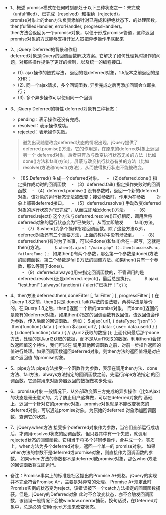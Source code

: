 * 1、概述
  promise模式在任何时刻都处于以下三种状态之一：未完成（unfulfilled）、已完成（resolved）和拒绝（rejected）。  
  promise对象上的then方法负责添加针对已完成和拒绝状态下、的处理函数。then(fulfilledHandler, errorHandler, progressHandler)。  
  then方法会返回另一个promise对象，以便于形成promise管道，这种返回promise对象的方式能够支持开发人员把异步操作串联起来  
  
* 2、jQuery Deferred的背景和作用  
  deferred对象是jQuery的回调函数解决方案。它解决了如何处理耗时操作的问题，对那些操作提供了更好的控制，以及统一的编程接口。  
  - (1). ajax操作的链式写法， 返回的是deferred对象，1.5版本之前返回的是XHR；
  - (2). 同一个ajax请求，多个回调函数, 异步完成之后再添加回调会立即执行；
  - (3). 多个异步操作可以使用同一个回调
  
* 3、jQuery Deferred的特性
  deferred对象有三种状态：  
  - pending：表示操作还没有完成。
  - resolved：表示操作成功。
  - rejected：表示操作失败。
  
  > 避免出现随意改变deferred状态的情况出现，jQuery提供了deferred.promise()方法。它的作用是，在原来的deferred对象上返回另一个
  deferred对象，后者只开放与改变执行状态无关的方法（比如done()方法和fail()方法），屏蔽与改变执行状态有关的方法（比如
  resolve()方法和reject()方法），从而使得执行状态不能被改变。 

  - （1)$.Deferred() 生成一个deferred对象。
　- （2)deferred.done() 指定操作成功时的回调函数
　- （3）deferred.fail() 指定操作失败时的回调函数
　- （4）deferred.promise() 没有参数时，返回一个新的deferred对象，该对象的运行状态无法被改变；接受参数时，作用为在参数
　　      对象上部署deferred接口。
　- （5）deferred.resolve() 手动改变deferred对象的运行状态为"已完成"，从而立即触发done()方法。
　- （6）deferred.reject() 这个方法与deferred.resolve()正好相反，调用后将deferred对象的运行状态变为"已失败"，从而立即触发
　　      fail()方法。
　- （7）$.when()为多个操作指定回调函数。除了这些方法以外，deferred对象还有二个重要方法，上面的教程中没有涉及到。
　- （8）deferred.then()有时为了省事，可以把done()和fail()合在一起写，这就是then()方法。
　　    `$.when($.ajax( "/main.php" )).then(successFunc, failureFunc ); `
如果then()有两个参数，那么第一个参数是done()方法的回调函数，第二个参数是fail()方法的回调方法。如果then()只有一个参数，那么等同于done()。  
　- （9）deferred.always()用来指定回调函数的，不管调用的是deferred.resolve()还是deferred.reject()，最后总是执行。
　　    $.ajax( "test.html" ).always( function() { alert("已执行！");} );

* 4、then方法  deferred.then( doneFilter [, failFilter ] [, progressFilter ] )
  在jQuery 1.8之前，then()只是.done().fail()写法的语法糖，两种写法是等价的。在jQuery 1.8之后，then()返回一个新的promise对象，
  而done()返回的是原有的deferred对象。如果then()指定的回调函数有返回值，该返回值会作为参数，传入后面的回调函数。
  例如：
  $.ajax( url1, { dataType: "json" } )
  .then(function( data ) {
      return $.ajax( url2, { data: { user: data.userId } } );
  }).done(function( data ) {
    // 从url2获取的数据
  });
  上面代码最后那个done方法，处理的是从url2获取的数据，而不是从url1获取的数据。利用then()会修改返回值这个特性，我们可以在
  调用其他回调函数之前，对前一步操作返回的值进行处理。如果回调函数返回deferred对象，则then方法的返回值将是对应这个返回值
  的promise对象。
  
* 5、pipe方法
  pipe方法接受一个函数作为参数，表示在调用then方法、done方法、fail方法、always方法指定的回调函数之前，先运行pipe方法指定
  的回调函数。它通常用来对服务器返回的数据做初步处理。
  
* 6、promise对象
  一般情况下，从外部改变第三方完成的异步操作（比如Ajax）的状态是毫无意义的。为了防止用户这样做，可以在deferred对象的
  基础上，返回一个针对它的promise对象。promise对象就是不能改变状态的deferred对象，可以通过promise对象，为原始的deferred
  对象添加回调函数，查询它的状态。
  
* 7、jQuery.when方法
  接受多个deferred对象作为参数，当它们全部运行成功后，才调用resolved状态的回调函数，但只要其中有一个失败，就调用
  rejected状态的回调函数。它相当于将多个非同步操作，合并成一个。实质上，when方法为多个deferred对象，返回一个单一的
  promise对象。
  如果when方法的参数不是deferred或promise对象，则直接作为回调函数的参数。
  如果when方法的参数都不是deferred或promise对象，那么when方法的回调函数将立即运行。
  
* 备注：Promise事实上的标准是社区提出的Promise A+规格，jQuery的实现并不完全符合Promise A+，主要是对异常的处理。
  Promise A+规定此时Promise实例的状态变为reject，该错误被下一个catch方法指定的回调函数捕获。但是，jQuery的Deferred对象
  此时不会改变状态，亦不会触发回调函数，该错误一般情况下会被window.onerror捕获。换句话说，在Deferred对象中，总是必须
  使用reject方法来改变状态。

